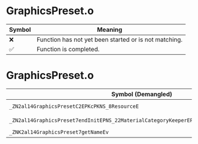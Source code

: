 # GraphicsPreset.o
| Symbol | Meaning 
| ------------- | ------------- 
| :x: | Function has not yet been started or is not matching. 
| :white_check_mark: | Function is completed. 


# GraphicsPreset.o
| Symbol (Demangled) | Symbol (Mangled) | Decompiled? |
| ------------- |  ------------- | ------------- |
| `_ZN2al14GraphicsPresetC2EPKcPKNS_8ResourceE` | `al::GraphicsPreset::GraphicsPreset(char const*,al::Resource const*)` | :white_check_mark: |
| `_ZN2al14GraphicsPreset7endInitEPNS_22MaterialCategoryKeeperEPKNS_20GraphicsAreaDirectorE` | `al::GraphicsPreset::endInit(al::MaterialCategoryKeeper *,al::GraphicsAreaDirector const*)` | :white_check_mark: |
| `_ZNK2al14GraphicsPreset7getNameEv` | `al::GraphicsPreset::getName(void)const` | :white_check_mark: |
